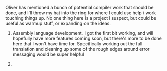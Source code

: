 Oliver has mentioned a bunch of potential compiler work that should be done, and
I'll throw my hat into the ring for where I could use help / work touching
things up.  No one thing here is a project I suspect, but could be useful as
warmup stuff, or expanding on the ideas.

1. Assembly language development.  I got the first bit working, and will
   hopefully have more features coming soon, but there's more to be done here
   that I won't have time for.  Specifically working out the full translation
   and cleaning up some of the rough edges around error messaging would be
   super helpful

2. 